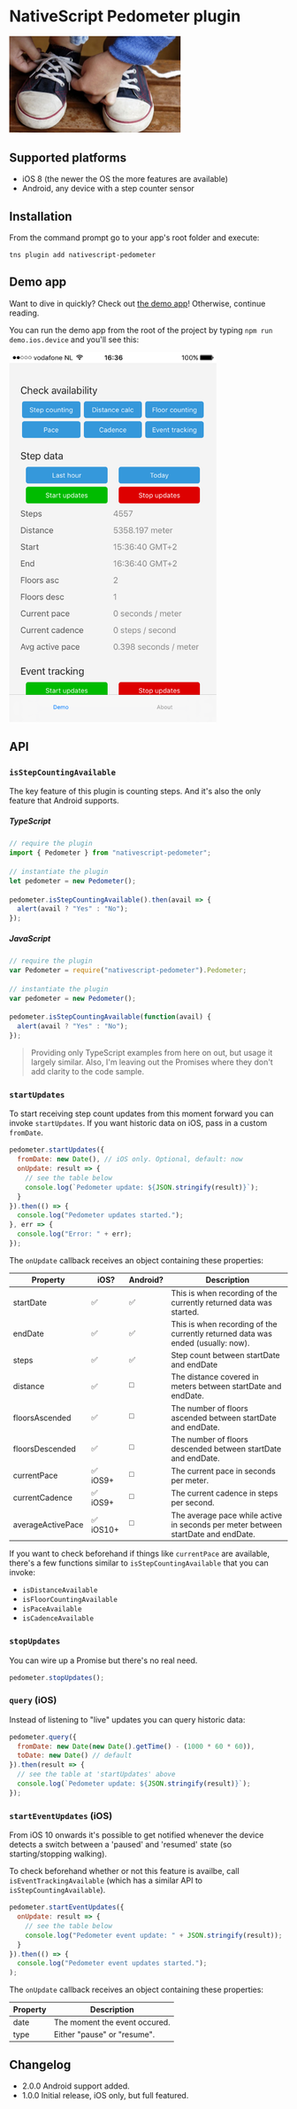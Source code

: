 # NativeScript Pedometer plugin

<img src="https://raw.githubusercontent.com/EddyVerbruggen/nativescript-pedometer/master/media/tie-shoes.jpg" width="310px"/>

## Supported platforms
* iOS 8 (the newer the OS the more features are available)
* Android, any device with a step counter sensor

## Installation
From the command prompt go to your app's root folder and execute:

```
tns plugin add nativescript-pedometer
```

## Demo app
Want to dive in quickly? Check out [the demo app](demo)! Otherwise, continue reading.

You can run the demo app from the root of the project by typing `npm run demo.ios.device` and you'll see this:

<img src="https://raw.githubusercontent.com/EddyVerbruggen/nativescript-pedometer/master/media/demo.png" width="375px"/>


## API

### `isStepCountingAvailable`
The key feature of this plugin is counting steps. And it's also the only feature that Android supports.

##### TypeScript
```js
// require the plugin
import { Pedometer } from "nativescript-pedometer";

// instantiate the plugin
let pedometer = new Pedometer();

pedometer.isStepCountingAvailable().then(avail => {
  alert(avail ? "Yes" : "No");
});
```

##### JavaScript
```js
// require the plugin
var Pedometer = require("nativescript-pedometer").Pedometer;

// instantiate the plugin
var pedometer = new Pedometer();

pedometer.isStepCountingAvailable(function(avail) {
  alert(avail ? "Yes" : "No");
});
```

> Providing only TypeScript examples from here on out, but usage it largely similar. Also, I'm leaving out the Promises where they don't add clarity to the code sample.

### `startUpdates`
To start receiving step count updates from this moment forward you can invoke `startUpdates`.
If you want historic data on iOS, pass in a custom `fromDate`.

```js
pedometer.startUpdates({
  fromDate: new Date(), // iOS only. Optional, default: now
  onUpdate: result => {
    // see the table below
    console.log(`Pedometer update: ${JSON.stringify(result)}`);
  }
}).then(() => {
  console.log("Pedometer updates started.");
}, err => {
  console.log("Error: " + err);
});
```

The `onUpdate` callback receives an object containing these properties:

| Property | iOS? | Android? | Description |
--- | --- | --- | ---
| startDate | :white_check_mark: | :white_check_mark: | This is when recording of the currently returned data was started. |
| endDate | :white_check_mark: | :white_check_mark: | This is when recording of the currently returned data was ended (usually: now). |
| steps | :white_check_mark: | :white_check_mark: | Step count between startDate and endDate |
| distance | :white_check_mark: | :white_medium_square: | The distance covered in meters between startDate and endDate. |
| floorsAscended | :white_check_mark: | :white_medium_square: | The number of floors ascended between startDate and endDate. |
| floorsDescended | :white_check_mark: | :white_medium_square: | The number of floors descended between startDate and endDate. |
| currentPace | :white_check_mark: iOS9+ | :white_medium_square: | The current pace in seconds per meter. |
| currentCadence | :white_check_mark: iOS9+ | :white_medium_square: | The current cadence in steps per second. |
| averageActivePace | :white_check_mark: iOS10+ | :white_medium_square: | The average pace while active in seconds per meter between startDate and endDate. |

If you want to check beforehand if things like `currentPace` are available,
there's a few functions similar to `isStepCountingAvailable` that you can invoke:

* `isDistanceAvailable`
* `isFloorCountingAvailable`
* `isPaceAvailable`
* `isCadenceAvailable`

### `stopUpdates`
You can wire up a Promise but there's no real need.

```js
pedometer.stopUpdates();
```

### `query` (iOS)
Instead of listening to "live" updates you can query historic data:

```js
pedometer.query({
  fromDate: new Date(new Date().getTime() - (1000 * 60 * 60)),
  toDate: new Date() // default
}).then(result => {
  // see the table at 'startUpdates' above
  console.log(`Pedometer update: ${JSON.stringify(result)}`);
});
```

### `startEventUpdates` (iOS)
From iOS 10 onwards it's possible to get notified whenever the device detects a switch
between a 'paused' and 'resumed' state (so starting/stopping walking).

To check beforehand whether or not this feature is availbe,
call `isEventTrackingAvailable` (which has a similar API to `isStepCountingAvailable`).

```js
pedometer.startEventUpdates({
  onUpdate: result => {
    // see the table below
    console.log("Pedometer event update: " + JSON.stringify(result));
  }
}).then(() => {
  console.log("Pedometer event updates started.");
);
```

The `onUpdate` callback receives an object containing these properties:

| Property | Description |
--- | ---
| date | The moment the event occured. |
| type | Either "pause" or "resume". |

## Changelog
* 2.0.0  Android support added.
* 1.0.0  Initial release, iOS only, but full featured.
